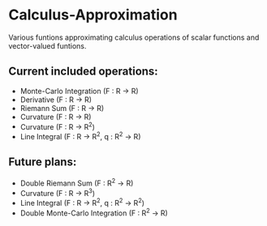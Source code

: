 # Calculus-Approximation
Various funtions approximating calculus operations of scalar functions and vector-valued funtions.

## Current included operations:
- Monte-Carlo Integration (F : R &rarr; R)
- Derivative (F : R &rarr; R)
- Riemann Sum (F : R &rarr; R)
- Curvature (F : R &rarr; R)
- Curvature (F : R &rarr; R<sup>2</sup>)
- Line Integral (F : R &rarr; R<sup>2</sup>, q : R<sup>2</sup> &rarr; R)

## Future plans:
- Double Riemann Sum (F : R<sup>2</sup> &rarr; R)
- Curvature (F : R &rarr; R<sup>3</sup>)
- Line Integral (F : R &rarr; R<sup>2</sup>, q : R<sup>2</sup> &rarr; R<sup>2</sup>)
- Double Monte-Carlo Integration (F : R<sup>2</sup> &rarr; R)

